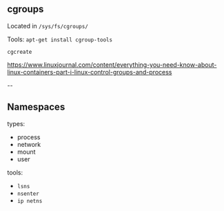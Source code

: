 ## cgroups

Located in `/sys/fs/cgroups/`

Tools: `apt-get install cgroup-tools`

`cgcreate`

https://www.linuxjournal.com/content/everything-you-need-know-about-linux-containers-part-i-linux-control-groups-and-process

--

## Namespaces

types:

- process
- network
- mount
- user

tools:

- `lsns`
- `nsenter`
- `ip netns`
